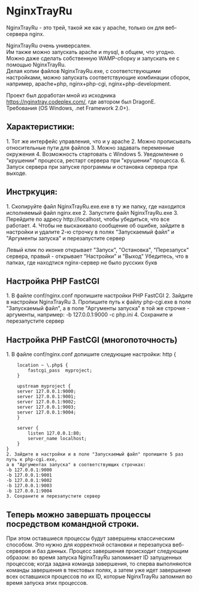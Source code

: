 NginxTrayRu
=============

NginxTrayRu - это трей, такой же как у apache, только он для веб-сервера nginx.

NginxTrayRu очень универсален.<br>
Им также можно запускать apache и mysql, в общем, что угодно.<br>
Можно даже сделать собственную WAMP-сборку и запускать ее с помощью NginxTrayRu.<br>
Делая копии файлов NginxTrayRu.exe, с соответствующими настройками, можно запускать соответствующие комбинации сборок, например, apache+php, nginx+php-cgi, nginx+php-development.<br>

Проект был доработан мной из исходника https://nginxtray.codeplex.com/, где автором был DragonE.<br>
Требования (OS Windows, .net Framework 2.0+).

<h2>Характеристики:</h2>
	1. Тот же интерфейс управления, что и у apache
	2. Можно прописывать относительные пути для файлов
	3. Можно задавать переменные окружения
	4. Возможность стартовать с Windows
	5. Уведомление о "крушении" процесса, рестарт сервера при "крушении" процесса.
	6. Запуск сервера при запуске программы и остановка сервера при выходе.

<h2>Инстркуция:</h2>
	1. Скопируйте файл NginxTrayRu.exe.exe в ту же папку, где находится исполняемый файл nginx.exe
	2. Запустите файл NginxTrayRu.exe
	3. Перейдите по адресу http://localhost, чтобы убедиться, что все работает.
	4. Чтобы не выскакивало сообщение об ошибке, зайдите в настройки и удалите 2-ю строчку в полях
	"Запускаемый файл" и "Аргументы запуска" и перезапустите сервер

Левый клик по иконке открывает "Запуск", "Остановка", "Перезапуск" сервера,
правый - открывает "Настройки" и "Выход"
Убедитесь, что в папках, где находтися nginx-сервер не было русских букв

<h2>Настройка PHP FastCGI</h2>
	1. В файле conf/nginx.conf пропишите настройки PHP FastCGI
	2. Зайдите в настройки NginxTrayRu
	3. Пропишите путь к файлу php-cgi.exe в поле "Запускаемый файл", а в поле "Аргументы запуска"
	в той же строчке - аргументы, например: -b 127.0.0.1:9000 -c php.ini
	4. Сохраните и перезапустите сервер

<h2>Настройка PHP FastCGI (многопоточность)</h2>
	1. В файле conf/nginx.conf допишите следующие настройки:
	http {

		location ~ \.php$ {
			fastcgi_pass  myproject;
		}

		upstream myproject {
		server 127.0.0.1:9000;
		server 127.0.0.1:9001;
		server 127.0.0.1:9002;
		server 127.0.0.1:9003;
		server 127.0.0.1:9004;
		}

		server {
			listen 127.0.0.1:80;
			server_name localhost;
		}
	}
	2. Зайдите в настройки и в поле "Запускаемый файл" пропишите 5 раз путь к php-cgi.exe,
	а в "Аргументах запуска" в соответствующих строчках:
	-b 127.0.0.1:9000
	-b 127.0.0.1:9001
	-b 127.0.0.1:9002
	-b 127.0.0.1:9003
	-b 127.0.0.1:9004
	3. Сохраните и перезапустите сервер

<h2>Теперь можно завершать процессы посредством командной строки.</h2>
При этом оставшиеся процессы будут завершены классическим способом.
Это нужно для корректной остановки и перезапуска веб-серверов и баз данных.
Процесс завершения происходит следующим образом:
	во время запуска NginxTrayRu запоминает ID запущенных процессов;
	когда задана команда завершения, то сперва выполняются команды завершения в текстовых полях, 
а затем уже идет завершение всех оставшихся процессов по их ID, которые NginxTrayRu запомнил во время 
запуска этих процессов.
